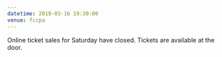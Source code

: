 ```yaml
---
datetime: 2019-03-16 19:30:00
venue: fccpa
---
```


Online ticket sales for Saturday have closed.  Tickets are available at the door.
